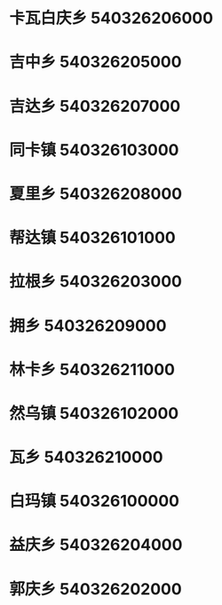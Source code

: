 # 卡瓦白庆乡 540326206000
# 吉中乡 540326205000
# 吉达乡 540326207000
# 同卡镇 540326103000
# 夏里乡 540326208000
# 帮达镇 540326101000
# 拉根乡 540326203000
# 拥乡 540326209000
# 林卡乡 540326211000
# 然乌镇 540326102000
# 瓦乡 540326210000
# 白玛镇 540326100000
# 益庆乡 540326204000
# 郭庆乡 540326202000
